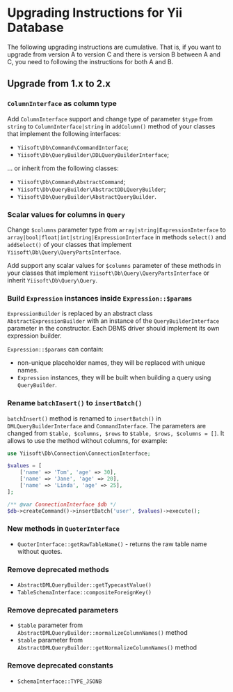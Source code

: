 # Upgrading Instructions for Yii Database

The following upgrading instructions are cumulative. That is, if you want to upgrade from version A to version C and 
there is version B between A and C, you need to following the instructions for both A and B.

## Upgrade from 1.x to 2.x

### `ColumnInterface` as column type

Add `ColumnInterface` support and change type of parameter `$type` from `string` to `ColumnInterface|string` 
in `addColumn()` method of your classes that implement the following interfaces:

- `Yiisoft\Db\Command\CommandInterface`;
- `Yiisoft\Db\QueryBuilder\DDLQueryBuilderInterface`;

… or inherit from the following classes:

- `Yiisoft\Db\Command\AbstractCommand`;
- `Yiisoft\Db\QueryBuilder\AbstractDDLQueryBuilder`;
- `Yiisoft\Db\QueryBuilder\AbstractQueryBuilder`.

### Scalar values for columns in `Query`

Change `$columns` parameter type from `array|string|ExpressionInterface` to `array|bool|float|int|string|ExpressionInterface`
in methods `select()` and `addSelect()` of your classes that implement `Yiisoft\Db\Query\QueryPartsInterface`.

Add support any scalar values for `$columns` parameter of these methods in your classes that implement
`Yiisoft\Db\Query\QueryPartsInterface` or inherit `Yiisoft\Db\Query\Query`.

### Build `Expression` instances inside `Expression::$params`

`ExpressionBuilder` is replaced by an abstract class `AbstractExpressionBuilder` with an instance of the 
`QueryBuilderInterface` parameter in the constructor. Each DBMS driver should implement its own expression builder.

`Expression::$params` can contain:
- non-unique placeholder names, they will be replaced with unique names.
- `Expression` instances, they will be built when building a query using `QueryBuilder`.

### Rename `batchInsert()` to `insertBatch()`

`batchInsert()` method is renamed to `insertBatch()` in `DMLQueryBuilderInterface` and `CommandInterface`.
The parameters are changed from `$table, $columns, $rows` to `$table, $rows, $columns = []`.
It allows to use the method without columns, for example:

```php
use Yiisoft\Db\Connection\ConnectionInterface;

$values = [
    ['name' => 'Tom', 'age' => 30],
    ['name' => 'Jane', 'age' => 20],
    ['name' => 'Linda', 'age' => 25],
];

/** @var ConnectionInterface $db */
$db->createCommand()->insertBatch('user', $values)->execute();
```

### New methods in `QuoterInterface`

- `QuoterInterface::getRawTableName()` - returns the raw table name without quotes.

### Remove deprecated methods

- `AbstractDMLQueryBuilder::getTypecastValue()`
- `TableSchemaInterface::compositeForeignKey()`

### Remove deprecated parameters

- `$table` parameter from `AbstractDMLQueryBuilder::normalizeColumnNames()` method
- `$table` parameter from `AbstractDMLQueryBuilder::getNormalizeColumnNames()` method

### Remove deprecated constants

- `SchemaInterface::TYPE_JSONB`
